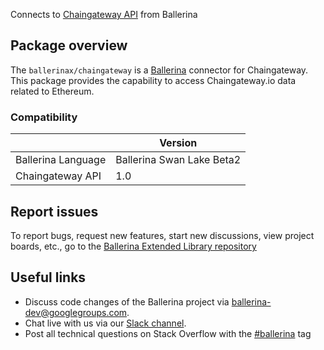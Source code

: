 Connects to [Chaingateway API](https://chaingateway.io/docs-ethereum) from Ballerina

## Package overview
The `ballerinax/chaingateway` is a [Ballerina](https://ballerina.io/) connector for Chaingateway. This package provides the capability to access Chaingateway.io data related to Ethereum. 

### Compatibility
|                    | Version                   |
|--------------------|---------------------------|
| Ballerina Language | Ballerina Swan Lake Beta2 |
| Chaingateway API   | 1.0                       |

## Report issues
To report bugs, request new features, start new discussions, view project boards, etc., go to the [Ballerina Extended Library repository](https://github.com/ballerina-platform/ballerina-extended-library)

## Useful links
- Discuss code changes of the Ballerina project via [ballerina-dev@googlegroups.com](mailto:ballerina-dev@googlegroups.com).
- Chat live with us via our [Slack channel](https://ballerina.io/community/slack/).
- Post all technical questions on Stack Overflow with the [#ballerina](https://stackoverflow.com/questions/tagged/ballerina) tag
